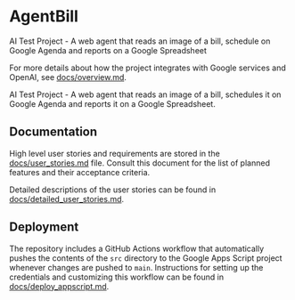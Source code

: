 # AgentBill
AI Test Project - A web agent that reads an image of a bill, schedule on Google Agenda and reports on a Google Spreadsheet

For more details about how the project integrates with Google services and OpenAI, see [docs/overview.md](docs/overview.md).

AI Test Project - A web agent that reads an image of a bill, schedules it on Google Agenda and reports it on a Google Spreadsheet.

## Documentation

High level user stories and requirements are stored in the [docs/user_stories.md](docs/user_stories.md) file. Consult this document for the list of planned features and their acceptance criteria.

Detailed descriptions of the user stories can be found in [docs/detailed_user_stories.md](docs/detailed_user_stories.md).

## Deployment

The repository includes a GitHub Actions workflow that automatically pushes the
contents of the `src` directory to the Google Apps Script project whenever
changes are pushed to `main`. Instructions for setting up the credentials and
customizing this workflow can be found in
[docs/deploy_appscript.md](docs/deploy_appscript.md).
